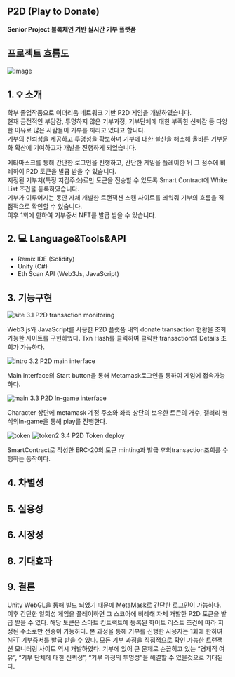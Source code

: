 ## P2D (Play to Donate)<br>
**Senior Project 블록체인 기반 실시간 기부 플랫폼**


## 프로젝트 흐름도 <br>
![image](https://user-images.githubusercontent.com/79950504/174436552-c50d0d72-d0a7-4ea9-9d23-18a6a634c95d.png)



## 1. 💡 소개 <br>
학부 졸업작품으로 이더리움 네트워크 기반 P2D 게임을 개발하였습니다.  
현재 금전적인 부담감, 투명하지 않은 기부과정, 기부단체에 대한 부족한 신뢰감 등 다양한 이유로 많은 사람들이 기부를 꺼리고 있다고 합니다.  
기부의 신뢰성을 제공하고 투명성을 확보하며 기부에 대한 불신을 해소해 올바른 기부문화 확산에 기여하고자 개발을 진행하게 되었습니다.  

메타마스크를 통해 간단한 로그인을 진행하고, 간단한 게임을 플레이한 뒤 그 점수에 비례하여 P2D 토큰을 발급 받을 수 있습니다.  
지정된 기부처(특정 지갑주소)로만 토큰을 전송할 수 있도록 Smart Contract에 White List 조건을 등록하였습니다.  
기부가 이루어지는 동안 자체 개발한 트랜잭션 스캔 사이트를 띄워줘 기부의 흐름을 직접적으로 확인할 수 있습니다.  
이후 1회에 한하여 기부증서 NFT를 발급 받을 수 있습니다.  





## 2. 💻 Language&Tools&API <br>
* Remix IDE (Solidity)  
* Unity (C#)  
* Eth Scan API (Web3Js, JavaScript)  

    


## 3. 기능구현 <br>

 ![site](https://user-images.githubusercontent.com/79950091/174741740-d33d138c-4c4f-4389-8e8e-9753b62a0197.png)
3.1 P2D transaction monitoring

Web3.js와 JavaScript를 사용한 P2D 플랫폼 내의 donate transaction 현황을 조회 가능한 사이트를 구현하였다. Txn Hash를 클릭하여 클릭한 transaction의
Details 조회가 가능하다.

![intro](https://user-images.githubusercontent.com/79950091/174742132-39e9f7ef-7852-43b7-a0fc-236cad3ddc41.png)
3.2 P2D main interface

Main interface의 Start button을 통해 Metamask로그인을 통하여 게임에 접속가능하다.

![main](https://user-images.githubusercontent.com/79950091/174742235-925d3a54-9cb5-4fe7-bebe-3d7c3da27dd4.png)
3.3 P2D In-game interface

Character 상단에 metamask 계정 주소와 좌측 상단의 보유한 토큰의 개수, 갤러리 형식의In-game을 통해  play를 진행한다.

![token](https://user-images.githubusercontent.com/79950091/174742360-8a3ae3ad-b1bc-496b-ab00-64fbd0fb1ca2.png)
![token2](https://user-images.githubusercontent.com/79950091/174742372-28c8da76-ed51-4d1d-841d-5a2055d1325b.png)
3.4 P2D Token deploy

SmartContract로 작성한 ERC-20의 토큰 minting과 
발급 후의transaction조회를 수행하는 동작이다.



## 4. 차별성 <br>


## 5. 실용성 <br>


## 6. 시장성 <br>


## 8. 기대효과 <br>


## 9. 결론 <br>
Unity WebGL을 통해 빌드 되었기 때문에 MetaMask로 간단한 로그인이 가능하다. 
이후 간단한 일회성 게임을 플레이하면 그 스코어에 비례해 자체 개발한 P2D 토큰을 발급 받을 수 있다. 
해당 토큰은 스마트 컨트랙트에 등록된 화이트 리스트 조건에 따라 지정된 주소로만 전송이 가능하다. 
본 과정을 통해 기부를 진행한 사용자는 1회에 한하여 NFT 기부증서를 발급 받을 수 있다. 
모든 기부 과정을 직접적으로 확인 가능한 트랜잭션 모니터링 사이트 역시 개발하였다. 
기부에 있어 큰 문제로 손꼽히고 있는 “경제적 여유”, “기부 단체에 대한 신뢰성”, “기부 과정의 투명성”을 해결할 수 있을것으로 기대된다.

